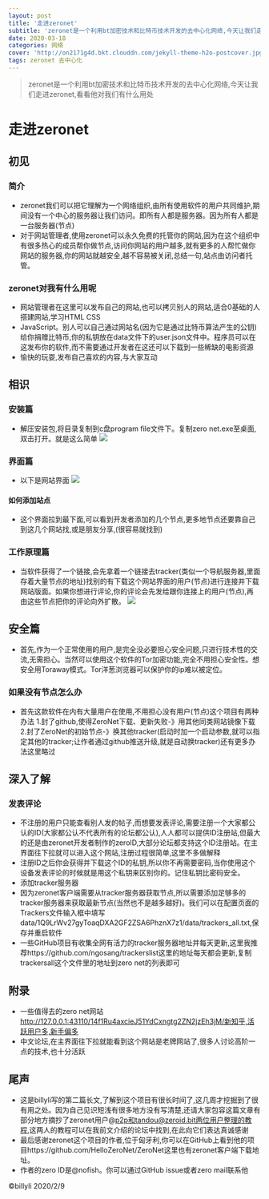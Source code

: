 ```yaml
---
layout: post
title: '走进zeronet'
subtitle: 'zeronet是一个利用bt加密技术和比特币技术开发的去中心化网络,今天让我们走进zeronet,看看他对我们有什么用处'
date: 2020-03-18
categories: 网络
cover: 'http://on2171g4d.bkt.clouddn.com/jekyll-theme-h2o-postcover.jpg'
tags: zeronet 去中心化 
---
```

> zeronet是一个利用bt加密技术和比特币技术开发的去中心化网络,今天让我们走进zeronet,看看他对我们有什么用处

# 走进zeronet
## 初见
### 简介
* zeronet我们可以把它理解为一个网络组织,由所有使用软件的用户共同维护,期间没有一个中心的服务器让我们访问。即所有人都是服务器。因为所有人都是一台服务器(节点)
* 对于网站管理者,使用zeronet可以永久免费的托管你的网站,因为在这个组织中有很多热心的成员帮你做节点,访问你网站的用户越多,就有更多的人帮忙做你网站的服务器,你的网站就越安全,越不容易被关闭,总结一句,站点由访问者托管。
### zeronet对我有什么用呢
* 网站管理者在这里可以发布自己的网站,也可以拷贝别人的网站,适合0基础的人搭建网站,学习HTML CSS
* JavaScript。别人可以自己通过网站名(因为它是通过比特币算法产生的公钥)给你捐赠比特币,你的私钥放在data文件下的user.json文件中。程序员可以在这发布你的软件,而不需要通过开发者在这还可以下载到一些稀缺的电影资源
* 愉快的玩耍,发布自己喜欢的内容,与大家互动
## 相识
### 安装篇
* 解压安装包,将目录复制到c盘program file文件下。复制zero net.exe至桌面,双击打开。就是这么简单
![](https://img-blog.csdnimg.cn/2020020917252499.jpg)
### 界面篇
* 以下是网站界面
![](https://img-blog.csdnimg.cn/20200209172554384.jpg?x-oss-process=image/watermark,type_ZmFuZ3poZW5naGVpdGk,shadow_10,text_aHR0cHM6Ly9ibG9nLmNzZG4ubmV0L2FkbWluaXN0ZXI4NjY=,size_16,color_FFFFFF,t_70)

#### 如何添加站点
* 这个界面拉到最下面,可以看到开发者添加的几个节点,更多地节点还要靠自己到这几个网站找,或是朋友分享,(很容易就找到)
### 工作原理篇
* 当软件获得了一个链接,会先拿着一个链接去tracker(类似一个导航服务器,里面存着大量节点的地址)找别的有下载这个网站界面的用户(节点)进行连接并下载网站版面。如果你想进行评论,你的评论会先发给跟你连接上的用户(节点),再由这些节点把你的评论向外扩散。
![](https://img-blog.csdnimg.cn/20200209173828822.jpg?x-oss-process=image/watermark,type_ZmFuZ3poZW5naGVpdGk,shadow_10,text_aHR0cHM6Ly9ibG9nLmNzZG4ubmV0L2FkbWluaXN0ZXI4NjY=,size_16,color_FFFFFF,t_70)
## 安全篇
* 首先,作为一个正常使用的用户,是完全没必要担心安全问题,只进行技术性的交流,无需担心。当然可以使用这个软件的Tor加密功能,完全不用担心安全性。想安全用Toraway模式。Tor洋葱浏览器可以保护你的ip难以被定位。
### 如果没有节点怎么办
* 首先这款软件在内有大量用户在使用,不用担心没有用户(节点)这个项目有两种办法
1.封了github,使得ZeroNet下载、更新失败-》用其他同类网站镜像下载
2.封了ZeroNet的初始节点-》换其他tracker(启动时加一个启动参数,就可以指定其他的tracker;让作者通过github推送升级,就是自动换tracker)还有更多办法这里略过
## 深入了解
### 发表评论
* 不注册的用户只能查看别人发的帖子,而想要发表评论,需要注册一个大家都公认的ID(大家都公认不代表所有的论坛都公认),人人都可以提供ID注册站,但最大的还是由zeronet开发者制作的zeroID,大部分论坛都支持这个ID注册站。在主界面往下拉就可以进入这个网站,注册过程很简单,这里不多做解释
* 注册ID之后你会获得并下载这个ID的私钥,所以你不再需要密码,当你使用这个设备发表评论的时候就是用这个私钥来区别你的。记住私钥比密码安全。
* 添加tracker服务器
* 因为zeronet客户端需要从tracker服务器获取节点,所以需要添加足够多的tracker服务器来获取最新节点(当然也不是越多越好)。我们可以在配置页面的Trackers文件输入框中填写data/1Q9LrWv27gyToaqDXA2GF2ZSA6PhznX7z1/data/trackers_all.txt,保存并重启软件
* 一些GitHub项目有收集全网有活力的tracker服务器地址并每天更新,这里我推荐https://github.com/ngosang/trackerslist这里的地址每天都会更新,复制trackersall这个文件里的地址到zero net的列表即可

## 附录
* 一些值得去的zero net网站
http://127.0.0.1:43110/14f1Ru4axcieJ51YdCxngtg2ZN2jzEh3jM/新知乎,活跃用户多,新手偏多
* 中文论坛,在主界面往下拉就能看到这个网站是老牌网站了,很多人讨论高阶一点的技术,也十分活跃
## 尾声
* 这是billyli写的第二篇长文,了解到这个项目有很长时间了,这几周才挖掘到了很有用之处。因为自己见识短浅有很多地方没有写清楚,还请大家包容这篇文章有部分地方摘抄了zeronet用户@p2p和tandou@zeroid.bit两位用户整理的教程,这两人的教程可以在我前文介绍的论坛中找到,在此向它们表达真诚感谢
* 最后感谢zeronet这个项目的作者,位于匈牙利,你可以在GitHub上看到他的项目https://github.com/HelloZeroNet/ZeroNet这里也有zeronet客户端下载地址。
* 作者的zero ID是@nofish。你可以通过GitHub issue或者zero mail联系他

©billyli
2020/2/9
